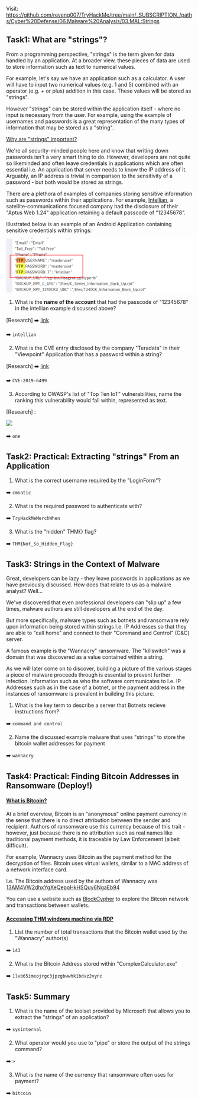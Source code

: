 Visit: https://github.com/reveng007/TryHackMe/tree/main/_SUBSCRIPTION_/paths/Cyber%20Defense/06.Malware%20Analysis/03.MAL:Strings

Task1: What are "strings"?
---------------------------

From a programming perspective, "strings" is the term given for data handled by an application. At a broader view, these pieces of data are used to store information such as text to numerical values.

For example, let's say we have an application such as a calculator. A user will have to input two numerical values (e.g. 1 and 5) combined with an operator (e.g. + or plus) addition in this case. These values will be stored as "strings".

However "strings" can be stored within the application itself - where no input is necessary from the user. For example, using the example of usernames and passwords is a great representation of the many types of information that may be stored as a "string".

<ins>Why are "strings" important?</ins>

We're all security-minded people here and know that writing down passwords isn't a very smart thing to do. However, developers are not quite so likeminded and often leave credentials in applications which are often essential i.e. An application that server needs to know the IP address of it. Arguably, an IP address is trivial in comparison to the sensitivity of a password - but both would be stored as strings.

There are a plethora of examples of companies storing sensitive information such as passwords within their applications. For example, [Intellian](https://www.intelliantech.com/), a satellite-communications focused company had the disclosure of their "Aptus Web 1.24" application retaining a default passcode of “12345678”.

Illustrated below is an example of an Android Application containing sensitive credentials within strings:

![](2_hardcoded_pass.png?raw=true)

1. What is the **name of the account** that had the passcode of "12345678" in the intellian example discussed above?

[Research] :arrow_right: [link](https://cve.circl.lu/cve/CVE-2020-8000)

:arrow_right: `intellian`

2. What is the CVE entry disclosed by the company "Teradata" in their "Viewpoint" Application that has a password within a string?

[Research] :arrow_right: [link](https://cve.mitre.org/cgi-bin/cvename.cgi?name=2019-6499)

:arrow_right: `CVE-2019-6499`

3. According to OWASP's list of "Top Ten IoT" vulnerabilities, name the ranking this vulnerability would fall within, represented as text.

[Research] :

![](https://sectigostore.com/blog/wp-content/uploads/2020/04/owasp-iot-top-10-2.png?raw=true)

:arrow_right: `one`


Task2:  Practical: Extracting "strings" From an Application
------------------------------------------------------------

1. What is the correct username required by the "LoginForm"?

:arrow_right: `cmnatic`

2. What is the required password to authenticate with?

:arrow_right: `TryHackMeMerchWhen`

3. What is the "hidden" THM{} flag?

:arrow_right: `THM{Not_So_Hidden_Flag}`


Task3:  Strings in the Context of Malware
------------------------------------------

Great, developers can be lazy - they leave passwords in applications as we have previously discussed. How does that relate to us as a malware analyst? Well...

We've discovered that even professional developers can "slip up" a few times, malware authors are still developers at the end of the day.

But more specifically, malware types such as botnets and ransomware rely upon information being stored within strings I.e. IP Addresses so that they are able to "call home" and connect to their "Command and Control" (C&C) server.

A famous example is the "Wannacry" ransomware. The "killswitch" was a domain that was discovered as a value contained within a string.

As we will later come on to discover, building a picture of the various stages a piece of malware proceeds through is essential to prevent further infection. Information such as who the software communicates to I.e. IP Addresses such as in the case of a botnet, or the payment address in the instances of ransomware is prevalent in building this picture.


1. What is the key term to describe a server that Botnets recieve instructions from?

:arrow_right: `command and control`

2. Name the discussed example malware that uses "strings" to store the bitcoin wallet addresses for payment

:arrow_right: `wannacry`


Task4:  Practical: Finding Bitcoin Addresses in Ransomware (Deploy!)
---------------------------------------------------------------------

#### <ins>What is Bitcoin?</ins>

At a brief overview, Bitcoin is an "anonymous" online payment currency in the sense that there is no direct attribution between the sender and recipient. Authors of ransomware use this currency because of this trait - however, just because there is no attribution such as real names like traditional payment methods, it is traceable by Law Enforcement (albeit difficult).

For example, Wannacry uses Bitcoin as the payment method for the decryption of files. Bitcoin uses virtual wallets, similar to a MAC address of a network interface card.

I.e. The Bitcoin address used by the authors of Wannacry was [13AM4VW2dhxYgXeQepoHkHSQuy6NgaEb94](https://live.blockcypher.com/btc/address/13AM4VW2dhxYgXeQepoHkHSQuy6NgaEb94/)

You can use a website such as [BlockCypher](https://live.blockcypher.com/) to explore the Bitcoin network and transactions between wallets.

#### <ins>Accessing THM windows machine via RDP</ins>

1. List the number of total transactions that the Bitcoin wallet used by the "Wannacry" author(s)

:arrow_right: `143`

2. What is the Bitcoin Address stored within "ComplexCalculator.exe"

:arrow_right: `1lvb65imeojrgc3jpzgbwwhk1bdvz2vync`


Task5:  Summary
----------------

1. What is the name of the toolset provided by Microsoft that allows you to extract the "strings" of an application?

:arrow_right: `sysinternal`

2. What operator would you use to "pipe" or store the output of the strings command?

:arrow_right: `>`

3. What is the name of the currency that ransomware often uses for payment?

:arrow_right: `bitcoin`


